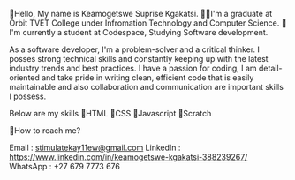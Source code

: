 👋Hello, My name is Keamogetswe Suprise Kgakatsi. 
🧑‍🎓I'm a graduate at Orbit TVET College under Infromation Technology and Computer Science.
📖I'm currently a student at Codespace, Studying Software development.

As a software developer, I'm a problem-solver and a critical thinker. I posses strong technical skills and constantly keeping up with the latest industry trends and best practices. I have a passion for coding, I am detail-oriented and take pride in writing clean, efficient code that is easily maintainable and also collaboration and communication are important skills I possess. 

Below are my skills
🔹HTML
🔹CSS
🔹Javascript
🔹Scratch

📱How to reach me?

Email : stimulatekay11ew@gmail.com
LinkedIn : https://www.linkedin.com/in/keamogetswe-kgakatsi-388239267/
WhatsApp : +27 679 7773 676


